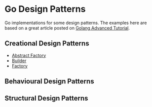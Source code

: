 # Go Design Patterns
Go implementations for some design patterns.
The examples here are based on a great article posted on [Golang Advanced Tutorial](https://golangbyexample.com/golang-comprehensive-tutorial/).

## Creational Design Patterns
- [Abstract Factory](https://github.com/marcelkohl/go-design-patterns/tree/main/AbstractFactory)
- [Builder](https://github.com/marcelkohl/go-design-patterns/tree/main/Builder)
- [Factory](https://github.com/marcelkohl/go-design-patterns/tree/main/Factory)
## Behavioural Design Patterns
## Structural Design Patterns
